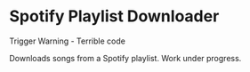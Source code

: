 # Spotify Playlist Downloader

Trigger Warning - Terrible code

Downloads songs from a Spotify playlist. Work under progress.